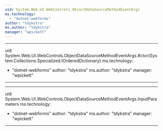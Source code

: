 ```yaml
---
uid: System.Web.UI.WebControls.ObjectDataSourceMethodEventArgs
ms.technology: 
  - "dotnet-webforms"
author: "tdykstra"
ms.author: "tdykstra"
manager: "wpickett"
---
```


---
uid: System.Web.UI.WebControls.ObjectDataSourceMethodEventArgs.#ctor(System.Collections.Specialized.IOrderedDictionary)
ms.technology: 
  - "dotnet-webforms"
author: "tdykstra"
ms.author: "tdykstra"
manager: "wpickett"
---

---
uid: System.Web.UI.WebControls.ObjectDataSourceMethodEventArgs.InputParameters
ms.technology: 
  - "dotnet-webforms"
author: "tdykstra"
ms.author: "tdykstra"
manager: "wpickett"
---
